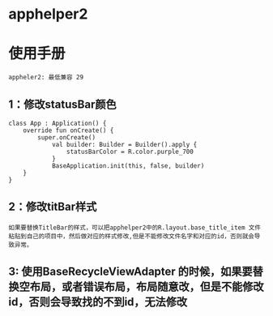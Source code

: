 # apphelper2

# 使用手册

    appheler2: 最低兼容 29

## 1：修改statusBar颜色

    class App : Application() {
        override fun onCreate() {
            super.onCreate()
                val builder: Builder = Builder().apply {
                    statusBarColor = R.color.purple_700
                }
                BaseApplication.init(this, false, builder)
        }
    }    

## 2：修改titBar样式

    如果要替换TitleBar的样式，可以把apphelper2中的R.layout.base_title_item 文件粘贴到自己的项目中，然后做对应的样式修改,但是不能修改文件名字和对应的id，否则就会导致异常。

## 3: 使用BaseRecycleViewAdapter 的时候，如果要替换空布局，或者错误布局，布局随意改，但是不能修改id，否则会导致找的不到id，无法修改